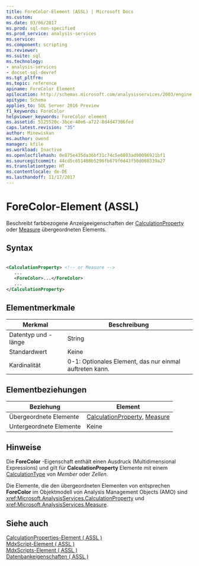 ```yaml
---
title: ForeColor-Element (ASSL) | Microsoft Docs
ms.custom: 
ms.date: 03/06/2017
ms.prod: sql-non-specified
ms.prod_service: analysis-services
ms.service: 
ms.component: scripting
ms.reviewer: 
ms.suite: sql
ms.technology:
- analysis-services
- docset-sql-devref
ms.tgt_pltfrm: 
ms.topic: reference
apiname: ForeColor Element
apilocation: http://schemas.microsoft.com/analysisservices/2003/engine
apitype: Schema
applies_to: SQL Server 2016 Preview
f1_keywords: ForeColor
helpviewer_keywords: ForeColor element
ms.assetid: 5125520c-3bce-40e6-a722-8d4d47306fed
caps.latest.revision: "35"
author: Minewiskan
ms.author: owend
manager: kfile
ms.workload: Inactive
ms.openlocfilehash: 0e875e435da36bf31c74c5e0803ad90096921bf1
ms.sourcegitcommit: 44cd5c651488b5296fb679f6d43f50d068339a27
ms.translationtype: HT
ms.contentlocale: de-DE
ms.lasthandoff: 11/17/2017
---
```

# <a name="forecolor-element-assl"></a>ForeColor-Element (ASSL)
  Beschreibt farbbezogene Anzeigeeigenschaften der [CalculationProperty](../../../analysis-services/scripting/objects/calculationproperty-element-assl.md) oder [Measure](../../../analysis-services/scripting/objects/measure-element-assl.md) übergeordneten Elements.  
  
## <a name="syntax"></a>Syntax  
  
```xml  
  
<CalculationProperty> <!-- or Measure -->  
   ...  
   <ForeColor>...</ForeColor>  
   ...  
</CalculationProperty>  
```  
  
## <a name="element-characteristics"></a>Elementmerkmale  
  
|Merkmal|Beschreibung|  
|--------------------|-----------------|  
|Datentyp und -länge|String|  
|Standardwert|Keine|  
|Kardinalität|0-1: Optionales Element, das nur einmal auftreten kann.|  
  
## <a name="element-relationships"></a>Elementbeziehungen  
  
|Beziehung|Element|  
|------------------|-------------|  
|Übergeordnete Elemente|[CalculationProperty](../../../analysis-services/scripting/objects/calculationproperty-element-assl.md), [Measure](../../../analysis-services/scripting/objects/measure-element-assl.md)|  
|Untergeordnete Elemente|Keine|  
  
## <a name="remarks"></a>Hinweise  
 Die **ForeColor** -Eigenschaft enthält einen Ausdruck (Multidimensional Expressions) und gilt für **CalculationProperty** Elemente mit einem [CalculationType](../../../analysis-services/scripting/properties/calculationtype-element-assl.md) von *Member* oder *Zellen*.  
  
 Die Elemente, die den übergeordneten Elementen von entsprechen **ForeColor** im Objektmodell von Analysis Management Objects (AMO) sind <xref:Microsoft.AnalysisServices.CalculationProperty> und <xref:Microsoft.AnalysisServices.Measure>.  
  
## <a name="see-also"></a>Siehe auch  
 [CalculationProperties-Element &#40; ASSL &#41;](../../../analysis-services/scripting/collections/calculationproperties-element-assl.md)   
 [MdxScript-Element &#40; ASSL &#41;](../../../analysis-services/scripting/objects/mdxscript-element-assl.md)   
 [MdxScripts-Element &#40; ASSL &#41;](../../../analysis-services/scripting/collections/mdxscripts-element-assl.md)   
 [Datenbankeigenschaften &#40; ASSL &#41;](../../../analysis-services/scripting/properties/properties-assl.md)  
  
  
